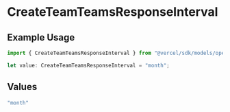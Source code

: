# CreateTeamTeamsResponseInterval

## Example Usage

```typescript
import { CreateTeamTeamsResponseInterval } from "@vercel/sdk/models/operations/createteam.js";

let value: CreateTeamTeamsResponseInterval = "month";
```

## Values

```typescript
"month"
```